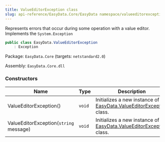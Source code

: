 ```yaml
---
title: ValueEditorException class
slug: api-reference/EasyData.Core/EasyData namespace/valueeditorexception-class
---
```



Represents errors that occur during some operation with a value editor.  Implements the `System.Exception`
```csharp
public class EasyData.ValueEditorException
    : Exception

```
Package: `EasyData.Core` (targets: `netstandard2.0`)

Assembly: `EasyData.Core.dll`

### Constructors

| Name | Type | Description | 
| --- | --- | --- | 
| ValueEditorException() | `void` | Initializes a new instance of the [EasyData.ValueEditorException](/api-reference/easydata-core/easydata-namespace/valueeditorexception-class) class. | 
| ValueEditorException(`string` message) | `void` | Initializes a new instance of the [EasyData.ValueEditorException](/api-reference/easydata-core/easydata-namespace/valueeditorexception-class) class. |